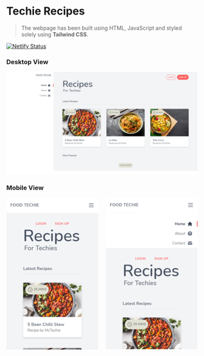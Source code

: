 # Techie Recipes

> The webpage has been built using HTML, JavaScript and styled solely using **Tailwind CSS**.

[![Netlify Status](https://api.netlify.com/api/v1/badges/9066e4ab-2fc2-42cf-9d83-f7fbdc0f7aa9/deploy-status)](https://app.netlify.com/sites/mctechie-tw-recipes/deploys)

### Desktop View

![Recipes](./assets/desktop_view.png)

### Mobile View

<img src="./assets/mobile_view_1.png" width="48%"> <img src="./assets/mobile_view_2.png" width="48%" align="right">
